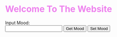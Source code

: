 <!DOCTYPE html>
<html lang="en">
<head>
 
</head>
   
<body>
    <div>
    <font color="violet"> <h1 class="heading"> Welcome To The Website</h1> </font>
      <label for="mood">Input Mood:</label> <br/>
       <input type="text" id="mood" />
       <button onclick="getMood()">Get Mood</button>
       <button onclick="setMood()">Set Mood</button>
    </div>
</body>
</html>
